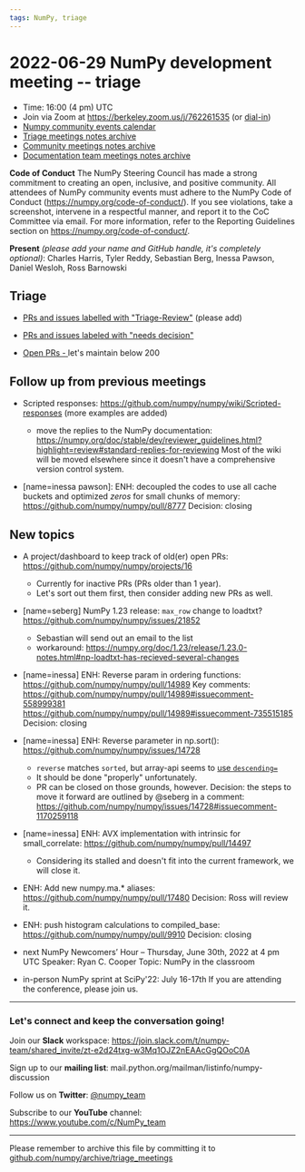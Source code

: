 ```yaml
---
tags: NumPy, triage
---
```


# 2022-06-29 NumPy development meeting -- triage

- Time: 16:00 (4 pm) UTC
- Join via Zoom at https://berkeley.zoom.us/j/762261535 (or [dial-in](https://berkeley.zoom.us/u/aC3ENhycM))
- [Numpy community events calendar](https://scientific-python.org/calendars)
- [Triage meetings notes archive](https://github.com/numpy/archive/tree/master/triage_meetings)
- [Community meetings notes archive](https://github.com/numpy/archive/tree/master/status_meetings)
- [Documentation team meetings notes archive](https://github.com/numpy/archive/tree/main/docs_team_meetings)


**Code of Conduct**
The NumPy Steering Council has made a strong commitment to creating an open, inclusive, and positive community. 
All attendees of NumPy community events must adhere to the NumPy Code of Conduct (https://numpy.org/code-of-conduct/). 
If you see violations, take a screenshot, intervene in a respectful manner, and report it to the CoC Committee via email. For more information, refer to the Reporting Guidelines section on https://numpy.org/code-of-conduct/.

**Present** *(please add your name and GitHub handle, it's completely optional)*: Charles Harris, Tyler Reddy, Sebastian Berg, Inessa Pawson, Daniel Wesloh, Ross Barnowski



## Triage

* [PRs and issues labelled with "Triage-Review"](https://github.com/numpy/numpy/labels/Triage-review) (please add)
* [PRs and issues labeled with "needs decision"](https://github.com/numpy/numpy/labels/54%20-%20Needs%20decision)

* [Open PRs - ](https://github.com/numpy/numpy/pulls) let's maintain below 200


## Follow up from previous meetings

* Scripted responses: https://github.com/numpy/numpy/wiki/Scripted-responses
(more examples are added)
  - move the replies to the NumPy documentation:  https://numpy.org/doc/stable/dev/reviewer_guidelines.html?highlight=review#standard-replies-for-reviewing
Most of the wiki will be moved elsewhere since it doesn't have a comprehensive version control system.

* [name=inessa pawson]: ENH: decoupled the codes to use all cache buckets and optimized *zeros* for small chunks of memory: https://github.com/numpy/numpy/pull/8777
Decision: closing

## New topics

* A project/dashboard to keep track of old(er) open PRs: https://github.com/numpy/numpy/projects/16
  - Currently for inactive PRs (PRs older than 1 year).
  - Let's sort out them first, then consider adding new PRs as well.

* [name=seberg] NumPy 1.23 release: `max_row` change to loadtxt? https://github.com/numpy/numpy/issues/21852
  - Sebastian will send out an email to the list
  - workaround: https://numpy.org/doc/1.23/release/1.23.0-notes.html#np-loadtxt-has-recieved-several-changes

* [name=inessa] ENH: Reverse param in ordering functions: https://github.com/numpy/numpy/pull/14989
Key comments: 
https://github.com/numpy/numpy/pull/14989#issuecomment-558999381
https://github.com/numpy/numpy/pull/14989#issuecomment-735515185
Decision: closing

* [name=inessa] ENH: Reverse parameter in np.sort(): https://github.com/numpy/numpy/issues/14728 
  - `reverse` matches `sorted`, but array-api seems to [use `descending=`](https://data-apis.org/array-api/latest/API_specification/generated/signatures.sorting_functions.sort.html)
  - It should be done "properly" unfortunately.
  - PR can be closed on those grounds, however.
Decision: the steps to move it forward are outlined by @seberg in a comment: https://github.com/numpy/numpy/issues/14728#issuecomment-1170259118

* [name=inessa] ENH: AVX implementation with intrinsic for small_correlate: https://github.com/numpy/numpy/pull/14497
  - Considering its stalled and doesn't fit into the current framework, we will close it.

* ENH: Add new numpy.ma.* aliases:
https://github.com/numpy/numpy/pull/17480 
Decision: Ross will review it.

* ENH: push histogram calculations to compiled_base: https://github.com/numpy/numpy/pull/9910
Decision: closing

* next NumPy Newcomers’ Hour – Thursday, June 30th, 2022 at 4 pm UTC
Speaker: Ryan C. Cooper
Topic: NumPy in the classroom

* in-person NumPy sprint at SciPy'22: July 16-17th
If you are attending the conference, please join us.

---
### Let's connect and keep the conversation going!
Join our **Slack** workspace: https://join.slack.com/t/numpy-team/shared_invite/zt-e2d24txg-w3Mq1OJZ2nEAAcGgQOoC0A

Sign up to our **mailing list**: mail.python.org/mailman/listinfo/numpy-discussion

Follow us on **Twitter**: [@numpy_team](https://twitter.com/numpy_team)

Subscribe to our **YouTube** channel: https://www.youtube.com/c/NumPy_team

---

Please remember to archive this file by committing it to [github.com/numpy/archive/triage_meetings](https://github.com/numpy/archive/tree/main/triage_meetings)